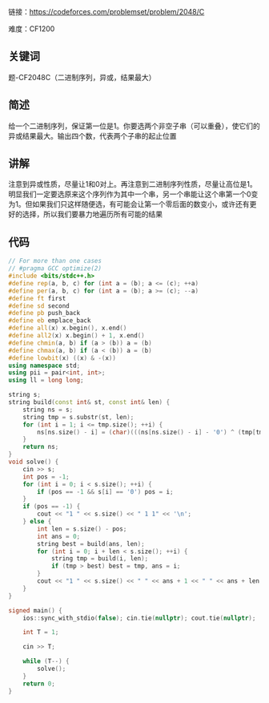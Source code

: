 链接：https://codeforces.com/problemset/problem/2048/C

难度：CF1200

## 关键词

题-CF2048C（二进制序列，异或，结果最大）

## 简述

给一个二进制序列，保证第一位是1。你要选两个非空子串（可以重叠），使它们的异或结果最大。输出四个数，代表两个子串的起止位置

## 讲解

注意到异或性质，尽量让1和0对上。再注意到二进制序列性质，尽量让高位是1。明显我们一定要选原来这个序列作为其中一个串，另一个串能让这个串第一个0变为1。但如果我们只这样随便选，有可能会让第一个零后面的数变小，或许还有更好的选择，所以我们要暴力地遍历所有可能的结果

## 代码

```cpp
// For more than one cases
// #pragma GCC optimize(2)
#include <bits/stdc++.h>
#define rep(a, b, c) for (int a = (b); a <= (c); ++a)
#define per(a, b, c) for (int a = (b); a >= (c); --a)
#define ft first
#define sd second
#define pb push_back
#define eb emplace_back
#define all(x) x.begin(), x.end()
#define all2(x) x.begin() + 1, x.end()
#define chmin(a, b) if (a > (b)) a = (b)
#define chmax(a, b) if (a < (b)) a = (b)
#define lowbit(x) ((x) & -(x))
using namespace std;
using pii = pair<int, int>;
using ll = long long;

string s;
string build(const int& st, const int& len) {
    string ns = s;
    string tmp = s.substr(st, len);
    for (int i = 1; i <= tmp.size(); ++i) {
        ns[ns.size() - i] = (char)(((ns[ns.size() - i] - '0') ^ (tmp[tmp.size() - i] - '0')) + '0');
    }
    return ns;
}
void solve() {
    cin >> s;
    int pos = -1;
    for (int i = 0; i < s.size(); ++i) {
        if (pos == -1 && s[i] == '0') pos = i;
    }
    if (pos == -1) {
        cout << "1 " << s.size() << " 1 1" << '\n';
    } else {
        int len = s.size() - pos;
        int ans = 0;
        string best = build(ans, len);
        for (int i = 0; i + len < s.size(); ++i) {
            string tmp = build(i, len);
            if (tmp > best) best = tmp, ans = i;
        }
        cout << "1 " << s.size() << " " << ans + 1 << " " << ans + len << '\n';
    }
}

signed main() {
    ios::sync_with_stdio(false); cin.tie(nullptr); cout.tie(nullptr);

    int T = 1;

    cin >> T;

    while (T--) {
        solve();
    }
    return 0;
}
```

